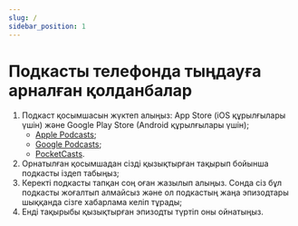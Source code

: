 ```yaml
---
slug: /
sidebar_position: 1
---
```


# Подкасты телефонда тыңдауға арналған қолданбалар

1.  Подкаст қосымшасын жүктеп алыңыз: App Store (iOS құрылғылары үшін) және Google Play Store (Android құрылғылары үшін);
    - [Apple Podcasts](https://k.yeldar.org/appleapp);
    - [Google Podcasts](https://k.yeldar.org/googleapp);
    - [PocketCasts](https://k.yeldar.org/pocketcasts).
2.  Орнатылған қосымшадан сізді қызықтырған тақырып бойынша подкасты іздеп табыңыз;
3.  Керекті подкасты тапқан соң оған жазылып алыңыз. Сонда сіз бұл подкасты жоғалтып алмайсыз және ол подкастың жаңа эпизодтары шыққанда сізге хабарлама келіп тұрады;
4.  Енді тақырыбы қызықтырған эпизодты түртіп оны ойнатыңыз.
